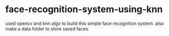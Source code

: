 # face-recognition-system-using-knn
used opencv and knn algo to build this simple face recognition system.
also make a data folder to store saved faces.
